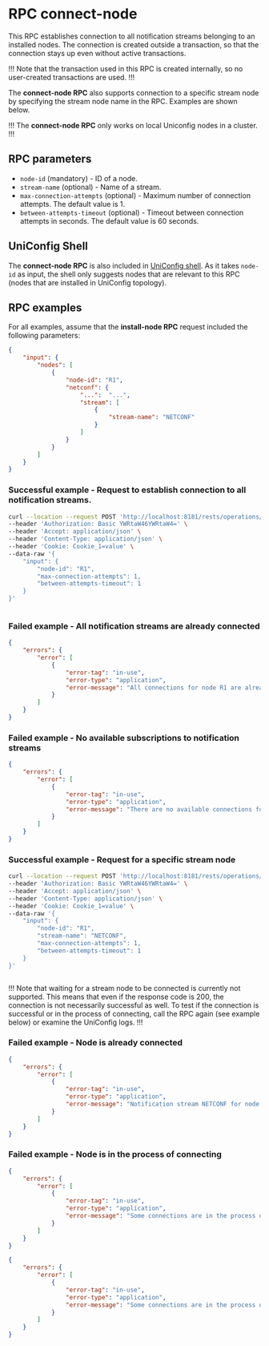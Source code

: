 # RPC connect-node

This RPC establishes connection to all notification streams belonging to an installed nodes.
The connection is created outside a transaction,
so that the connection stays up even without active transactions.

!!!
Note that the transaction used in this RPC is created internally, so no
user-created transactions are used.
!!!

The **connect-node RPC** also supports connection to a specific stream node by specifying
the stream node name in the RPC. Examples are shown below.

!!!
The **connect-node RPC** only works on local Uniconfig nodes in a cluster.
!!!

## RPC parameters

- `node-id` (mandatory) - ID of a node.
- `stream-name` (optional) - Name of a stream.
- `max-connection-attempts` (optional) - Maximum number of connection attempts. The default
  value is 1.
- `between-attempts-timeout` (optional) - Timeout between connection attempts in seconds.
  The default value is 60 seconds.

## UniConfig Shell

The **connect-node RPC** is also included in
[UniConfig shell](https://docs.frinx.io/frinx-uniconfig/user-guide/uniconfig-operations/uniconfig-shell/).
As it takes `node-id` as input, the shell only suggests nodes that are relevant
to this RPC (nodes that are installed in UniConfig topology).

## RPC examples

For all examples, assume that the **install-node RPC** request included the following
parameters:

```json
{
    "input": {
        "nodes": [
            {
                "node-id": "R1",
                "netconf": {
                    "...":  "...",
                    "stream": [
                        {
                            "stream-name": "NETCONF"
                        }
                    ]
                }
            }
        ]
    }
}
```

### Successful example - Request to establish connection to all notification streams.

```bash RPC Request
curl --location --request POST 'http://localhost:8181/rests/operations/connection-manager:connect-node' \
--header 'Authorization: Basic YWRtaW46YWRtaW4=' \
--header 'Accept: application/json' \
--header 'Content-Type: application/json' \
--header 'Cookie: Cookie_1=value' \
--data-raw '{
    "input": {
        "node-id": "R1",
        "max-connection-attempts": 1,
        "between-attempts-timeout": 1
    }
}'
```

```RPC Response, Status: 200
```

### Failed example - All notification streams are already connected

```json RPC Response, Status: 409
{
    "errors": {
        "error": [
            {
                "error-tag": "in-use",
                "error-type": "application",
                "error-message": "All connections for node R1 are already established."
            }
        ]
    }
}
```

### Failed example - No available subscriptions to notification streams

```json RPC Response, Status: 404
{
    "errors": {
        "error": [
            {
                "error-tag": "in-use",
                "error-type": "application",
                "error-message": "There are no available connections for node: R1"
            }
        ]
    }
}
```

### Successful example - Request for a specific stream node

```bash RPC Request
curl --location --request POST 'http://localhost:8181/rests/operations/connection-manager:connect-node' \
--header 'Authorization: Basic YWRtaW46YWRtaW4=' \
--header 'Accept: application/json' \
--header 'Content-Type: application/json' \
--header 'Cookie: Cookie_1=value' \
--data-raw '{
    "input": {
        "node-id": "R1",
        "stream-name": "NETCONF",
        "max-connection-attempts": 1,
        "between-attempts-timeout": 1
    }
}'
```

```RPC Response, Status: 200
```

!!!
Note that waiting for a stream node to be connected is currently not supported.
This means that even if the response code is 200, the connection is not
necessarily successful as well. To test if the connection is successful or in
the process of connecting, call the RPC again (see example below) or examine the
UniConfig logs.
!!!

### Failed example - Node is already connected

```json RPC Response, Status: 409
{
    "errors": {
        "error": [
            {
                "error-tag": "in-use",
                "error-type": "application",
                "error-message": "Notification stream NETCONF for node R1 is already connected."
            }
        ]
    }
}
```

### Failed example - Node is in the process of connecting

```json RPC Response, Status: 409
{
    "errors": {
        "error": [
            {
                "error-tag": "in-use",
                "error-type": "application",
                "error-message": "Some connections are in the process of connecting. Try again later."
            }
        ]
    }
}
```
```json RPC Response, Status: 409
{
    "errors": {
        "error": [
            {
                "error-tag": "in-use",
                "error-type": "application",
                "error-message": "Some connections are in the process of connecting or failed to connect. Try again later."
            }
        ]
    }
}
```